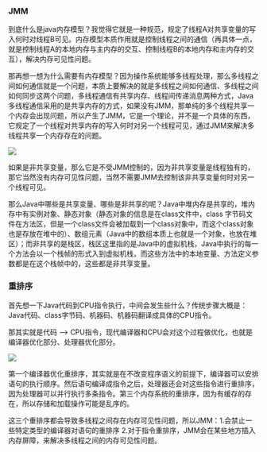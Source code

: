 ### JMM

到底什么是java内存模型？我觉得它就是一种规范，规定了线程A对共享变量的写入何时对线程B可见。内存模型本质作用就是控制线程之间的通信（再具体一点，就是控制线程A的本地内存与主内存的交互、控制线程B的本地内存和主内存的交互），解决内存可见性问题。

那再想一想为什么需要有内存模型？因为操作系统能够多线程处理，那么多线程之间如何通信就是一个问题，本质上要解决的就是多线程之间如何通信、多线程之间如何同步这两个问题，多线程通信有共享内存、线程间传递消息两种方式，Java多线程通信采用的是共享内存的方式，如果没有JMM，那单纯的多个线程共享一个内存会出现问题，所以产生了JMM，它是一个理论，并不是一个具体的东西，它规定了一个线程对共享内存的写入何时对另一个线程可见，通过JMM来解决多线程共享一个内存存在的问题。

![](https://winterliublog.oss-cn-beijing.aliyuncs.com/notes/20211103112853.png)

如果是非共享变量，那么它是不受JMM控制的，因为非共享变量是线程独有的，那它当然没有内存可见性问题，当然不需要JMM去控制该非共享变量何时对另一个线程可见。

那么Java中哪些是共享变量、哪些是非共享的呢？Java中堆内存是共享的，堆内存中有实例对象、静态对象（静态对象的信息是在class文件中，class 字节码文件在方法区，但是一个class文件会被加载到一个class对象中，而这个class对象也是存放在堆中的）、数组元素（Java中的数组本质上也就是一个对象，也放在堆区）；而非共享的是栈区，栈区这里指的是Java中的虚拟机栈，Java中执行的每一个方法会以一个栈帧的形式入到虚拟机栈，而这些方法中的本地变量、方法定义参数都是在这个栈帧中的，这些都是非共享变量。

### 重排序

首先想一下Java代码到CPU指令执行，中间会发生些什么？传统步骤大概是：Java代码、class字节码、机器码、机器码翻译成具体的CPU指令。

那其实就是代码 --> CPU指令，现代编译器和CPU会对这个过程做优化，也就是编译器优化部分、处理器优化部分。

![](https://winterliublog.oss-cn-beijing.aliyuncs.com/notes/20211103171105.png)

第一个编译器优化重排序，其实就是在不改变程序语义的前提下，编译器可以安排语句的执行顺序。然后语句编译成指令之后，处理器还会对这些指令进行重排序，因为处理器可以并行执行多条指令。第三个内存系统的重排序，因为有缓存的存在，所以存储和加载操作可能是乱序的。

这三个重排序都会导致多线程之间存在内存可见性问题，所以JMM：1.会禁止一些特定类型的编译器对语句的重排序 2.对于指令重排序，JMM会在某些地方插入内存屏障，来解决多线程之间的内存可见性问题。

























